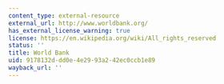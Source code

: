 ```yaml
---
content_type: external-resource
external_url: http://www.worldbank.org/
has_external_license_warning: true
license: https://en.wikipedia.org/wiki/All_rights_reserved
status: ''
title: World Bank
uid: 9178132d-dd0e-4e29-93a2-42ec0ccb1e89
wayback_url: ''
---
```

